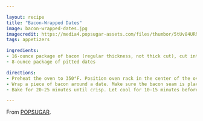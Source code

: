 ```yaml
---

layout: recipe
title: "Bacon-Wrapped Dates"
image: bacon-wrapped-dates.jpg
imagecredit: https://media4.popsugar-assets.com/files/thumbor/5tUv84URNQ_z7Tr1q-BYa2Je2tE/fit-in/1024x1024/filters:format_auto-!!-:strip_icc-!!-/2015/12/22/782/n/1922398/b00088ab895b270b_Bacon-Wrapped-Dates.jpg
tags: appetizers

ingredients:
- 16-ounce package of bacon (regular thickness, not thick cut), cut into thirds
- 8-ounce package of pitted dates

directions:
- Preheat the oven to 350°F. Position oven rack in the center of the oven. Cover a cookie sheet with tin foil.
- Wrap a piece of bacon around a date. Make sure the bacon seam is placed facing downward on the cookie sheet. Press firmly on the bacon-wrapped date, so it is less likely to unravel. Repeat until all of the dates are wrapped in bacon.
- Bake for 20-25 minutes until crisp. Let cool for 10-15 minutes before serving.

---
```


From [POPSUGAR](https://www.popsugar.com/food/Recipe-Bacon-Wrapped-Dates-4952556).
